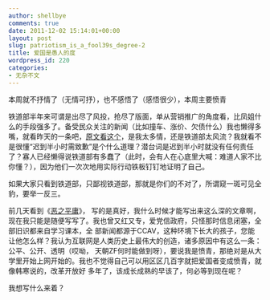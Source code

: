 ```yaml
---
author: shellbye
comments: true
date: 2011-12-02 15:14:01+00:00
layout: post
slug: patriotism_is_a_fool39s_degree-2
title: 爱国是愚人的度
wordpress_id: 220
categories:
- 无杂不文
---
```


本周就不抒情了（无情可抒），也不感悟了（感悟很少），本周主要愤青  
  
铁道部半年来可谓是出尽了风投，抢尽了版面，单从营销推广的角度看，比凤姐什么的手段强多了。备受民众关注的新闻（比如撞车、涨价、欠债什么）我也懒得多嘴，就看昨天的一条吧，[原文看这个](http://http//news.163.com/11/1201/08/7K63O6ON0001124J.html)，是我太多情，还是铁道部太风流？我就看不是很懂“迟到半小时需致歉”是个什么道理？潜台词是迟到半小时就没有任何责任了？寡人已经懒得说铁道部有多蠢了（此时，会有人在心底里大喊：难道人家不比你懂？），因为他们一次次地用实际行动铁板钉钉地证明了自己。  
  
 如果大家只看到铁道部，只鄙视铁道部，那就是你们的不对了，所谓窥一斑可见全豹，要举一反三。  
  
 前几天看到《[恶之平庸](http://http//news.ifeng.com/opinion/sixiangpinglun/detail_2011_11/21/10803465_0.shtml)》， 写的是真好，我什么时候才能写出来这么深的文章啊，现在我只能是随便写写了。我也曾又红又专，爱党信政府，只怪那时信息闭塞，全部旧识都来自学习课本，全 部新闻都源于CCAV，这种环境下长大的孩子，您能让他怎么样？我认为互联网是人类历史上最伟大的创造，诸多原因中有这么一条：公平、公开、透明（哎呦， 天朝ZF何时能做到呀），要说我是愤青，那绝对是从大学里开始上网开始的。我也不觉得自己可以用区区几百字就把爱国者变成愤青，就像韩寒说的，改革开放好 多年了，该成长成熟的早该了，何必等到现在呢？  
  
 我想写什么来着？
